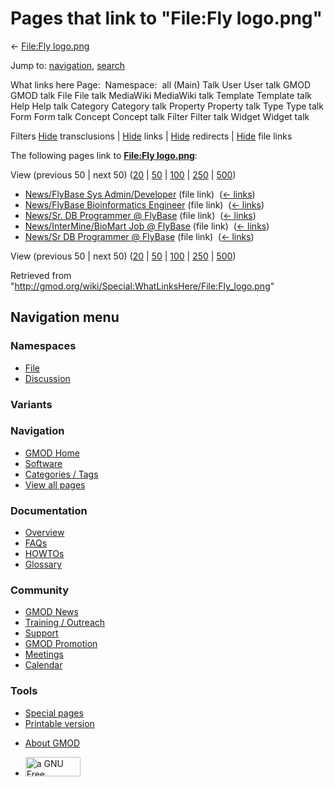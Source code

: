 <div id="mw-page-base" class="noprint">

</div>

<div id="mw-head-base" class="noprint">

</div>

<div id="content" class="mw-body" role="main">

<span id="top"></span>

<div id="mw-js-message" style="display:none;">

</div>



# <span dir="auto">Pages that link to "File:Fly logo.png"</span>

<div id="bodyContent">

<div id="contentSub">

← [File:Fly logo.png](/wiki/File:Fly_logo.png "File:Fly logo.png")

</div>

<div id="jump-to-nav" class="mw-jump">

Jump to: [navigation](#mw-navigation), [search](#p-search)

</div>

<div id="mw-content-text">

What links here Page:  Namespace:  all (Main) Talk User User talk GMOD
GMOD talk File File talk MediaWiki MediaWiki talk Template Template talk
Help Help talk Category Category talk Property Property talk Type Type
talk Form Form talk Concept Concept talk Filter Filter talk Widget
Widget talk

Filters
[Hide](/mediawiki/index.php?title=Special:WhatLinksHere/File:Fly_logo.png&hidetrans=1 "Special:WhatLinksHere/File:Fly logo.png")
transclusions \|
[Hide](/mediawiki/index.php?title=Special:WhatLinksHere/File:Fly_logo.png&hidelinks=1 "Special:WhatLinksHere/File:Fly logo.png")
links \|
[Hide](/mediawiki/index.php?title=Special:WhatLinksHere/File:Fly_logo.png&hideredirs=1 "Special:WhatLinksHere/File:Fly logo.png")
redirects \|
[Hide](/mediawiki/index.php?title=Special:WhatLinksHere/File:Fly_logo.png&hideimages=1 "Special:WhatLinksHere/File:Fly logo.png")
file links

The following pages link to **[File:Fly
logo.png](/wiki/File:Fly_logo.png "File:Fly logo.png")**:

View (previous 50 \| next 50)
([20](/mediawiki/index.php?title=Special:WhatLinksHere/File:Fly_logo.png&limit=20 "Special:WhatLinksHere/File:Fly logo.png")
\|
[50](/mediawiki/index.php?title=Special:WhatLinksHere/File:Fly_logo.png&limit=50 "Special:WhatLinksHere/File:Fly logo.png")
\|
[100](/mediawiki/index.php?title=Special:WhatLinksHere/File:Fly_logo.png&limit=100 "Special:WhatLinksHere/File:Fly logo.png")
\|
[250](/mediawiki/index.php?title=Special:WhatLinksHere/File:Fly_logo.png&limit=250 "Special:WhatLinksHere/File:Fly logo.png")
\|
[500](/mediawiki/index.php?title=Special:WhatLinksHere/File:Fly_logo.png&limit=500 "Special:WhatLinksHere/File:Fly logo.png"))

- [News/FlyBase Sys
  Admin/Developer](/wiki/News/FlyBase_Sys_Admin/Developer "News/FlyBase Sys Admin/Developer")
  (file link) ‎ <span class="mw-whatlinkshere-tools">([←
  links](/mediawiki/index.php?title=Special:WhatLinksHere&target=News%2FFlyBase+Sys+Admin%2FDeveloper "Special:WhatLinksHere"))</span>
- [News/FlyBase Bioinformatics
  Engineer](/wiki/News/FlyBase_Bioinformatics_Engineer "News/FlyBase Bioinformatics Engineer")
  (file link) ‎ <span class="mw-whatlinkshere-tools">([←
  links](/mediawiki/index.php?title=Special:WhatLinksHere&target=News%2FFlyBase+Bioinformatics+Engineer "Special:WhatLinksHere"))</span>
- [News/Sr. DB Programmer @
  FlyBase](/wiki/News/Sr._DB_Programmer_@_FlyBase "News/Sr. DB Programmer @ FlyBase")
  (file link) ‎ <span class="mw-whatlinkshere-tools">([←
  links](/mediawiki/index.php?title=Special:WhatLinksHere&target=News%2FSr.+DB+Programmer+%40+FlyBase "Special:WhatLinksHere"))</span>
- [News/InterMine/BioMart Job @
  FlyBase](/wiki/News/InterMine/BioMart_Job_@_FlyBase "News/InterMine/BioMart Job @ FlyBase")
  (file link) ‎ <span class="mw-whatlinkshere-tools">([←
  links](/mediawiki/index.php?title=Special:WhatLinksHere&target=News%2FInterMine%2FBioMart+Job+%40+FlyBase "Special:WhatLinksHere"))</span>
- [News/Sr DB Programmer @
  FlyBase](/wiki/News/Sr_DB_Programmer_@_FlyBase "News/Sr DB Programmer @ FlyBase")
  (file link) ‎ <span class="mw-whatlinkshere-tools">([←
  links](/mediawiki/index.php?title=Special:WhatLinksHere&target=News%2FSr+DB+Programmer+%40+FlyBase "Special:WhatLinksHere"))</span>

View (previous 50 \| next 50)
([20](/mediawiki/index.php?title=Special:WhatLinksHere/File:Fly_logo.png&limit=20 "Special:WhatLinksHere/File:Fly logo.png")
\|
[50](/mediawiki/index.php?title=Special:WhatLinksHere/File:Fly_logo.png&limit=50 "Special:WhatLinksHere/File:Fly logo.png")
\|
[100](/mediawiki/index.php?title=Special:WhatLinksHere/File:Fly_logo.png&limit=100 "Special:WhatLinksHere/File:Fly logo.png")
\|
[250](/mediawiki/index.php?title=Special:WhatLinksHere/File:Fly_logo.png&limit=250 "Special:WhatLinksHere/File:Fly logo.png")
\|
[500](/mediawiki/index.php?title=Special:WhatLinksHere/File:Fly_logo.png&limit=500 "Special:WhatLinksHere/File:Fly logo.png"))

</div>

<div class="printfooter">

Retrieved from
"<http://gmod.org/wiki/Special:WhatLinksHere/File:Fly_logo.png>"

</div>

<div id="catlinks" class="catlinks catlinks-allhidden">

</div>

<div class="visualClear">

</div>

</div>

</div>

<div id="mw-navigation">

## Navigation menu

<div id="mw-head">



<div id="left-navigation">

<div id="p-namespaces" class="vectorTabs" role="navigation"
aria-labelledby="p-namespaces-label">

### Namespaces

- <span id="ca-nstab-image"><a href="/wiki/File:Fly_logo.png" accesskey="c"
  title="View the file page [c]">File</a></span>
- <span id="ca-talk"><a
  href="/mediawiki/index.php?title=File_talk:Fly_logo.png&amp;action=edit&amp;redlink=1"
  accesskey="t"
  title="Discussion about the content page [t]">Discussion</a></span>

</div>

<div id="p-variants" class="vectorMenu emptyPortlet" role="navigation"
aria-labelledby="p-variants-label">

### 

### Variants[](#)

<div class="menu">

</div>

</div>

</div>

<div id="right-navigation">





</div>



</div>

</div>

</div>

<div id="mw-panel">

<div id="p-logo" role="banner">

<a href="/wiki/Main_Page"
style="background-image: url(http://gmod.org/images/GMOD-cogs.png);"
title="Visit the main page"></a>

</div>

<div id="p-Navigation" class="portal" role="navigation"
aria-labelledby="p-Navigation-label">

### Navigation

<div class="body">

- <span id="n-GMOD-Home">[GMOD Home](/wiki/Main_Page)</span>
- <span id="n-Software">[Software](/wiki/GMOD_Components)</span>
- <span id="n-Categories-.2F-Tags">[Categories /
  Tags](/wiki/Categories)</span>
- <span id="n-View-all-pages">[View all
  pages](/wiki/Special:AllPages)</span>

</div>

</div>

<div id="p-Documentation" class="portal" role="navigation"
aria-labelledby="p-Documentation-label">

### Documentation

<div class="body">

- <span id="n-Overview">[Overview](/wiki/Overview)</span>
- <span id="n-FAQs">[FAQs](/wiki/Category:FAQ)</span>
- <span id="n-HOWTOs">[HOWTOs](/wiki/Category:HOWTO)</span>
- <span id="n-Glossary">[Glossary](/wiki/Glossary)</span>

</div>

</div>

<div id="p-Community" class="portal" role="navigation"
aria-labelledby="p-Community-label">

### Community

<div class="body">

- <span id="n-GMOD-News">[GMOD News](/wiki/GMOD_News)</span>
- <span id="n-Training-.2F-Outreach">[Training /
  Outreach](/wiki/Training_and_Outreach)</span>
- <span id="n-Support">[Support](/wiki/Support)</span>
- <span id="n-GMOD-Promotion">[GMOD
  Promotion](/wiki/GMOD_Promotion)</span>
- <span id="n-Meetings">[Meetings](/wiki/Meetings)</span>
- <span id="n-Calendar">[Calendar](/wiki/Calendar)</span>

</div>

</div>

<div id="p-tb" class="portal" role="navigation"
aria-labelledby="p-tb-label">

### Tools

<div class="body">

- <span id="t-specialpages"><a href="/wiki/Special:SpecialPages" accesskey="q"
  title="A list of all special pages [q]">Special pages</a></span>
- <span id="t-print"><a
  href="/mediawiki/index.php?title=Special:WhatLinksHere/File:Fly_logo.png&amp;printable=yes"
  rel="alternate" accesskey="p"
  title="Printable version of this page [p]">Printable version</a></span>

</div>

</div>

</div>

</div>

<div id="footer" role="contentinfo">

- <span id="footer-places-about">[About
  GMOD](/wiki/GMOD:About "GMOD:About")</span>

<!-- -->

- <span id="footer-copyrightico">[<img src="http://www.gnu.org/graphics/gfdl-logo-small.png" width="88"
  height="31" alt="a GNU Free Documentation License" />](http://www.gnu.org/licenses/fdl-1.3.html)</span>


<div style="clear:both">

</div>

</div>
